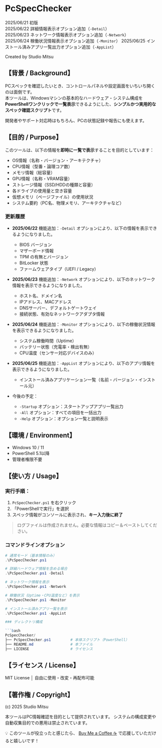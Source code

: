 # PcSpecChecker

2025/06/21 初版  
2025/06/22 詳細情報表示オプション追加（`-Detail`）  
2025/06/23 ネットワーク情報表示オプション追加（`-Network`）  
2025/06/24 稼働状況情報表示オプション追加（`-Monitor`）
2025/06/25 インストール済みアプリ一覧出力オプション追加（`-AppList`）

Created by Studio Mitsu

## 【背景 / Background】

PCスペックを確認したいとき、コントロールパネルや設定画面をいちいち開くのは面倒です。  
本ツールは、Windowsマシンの基本的なハードウェア・システム構成を**PowerShellワンクリックで一覧表示**できるようにした、**シンプルかつ実用的なスペック確認スクリプト**です。

開発者やサポート対応時はもちろん、PCの状態記録や報告にも使えます。

## 【目的 / Purpose】

このツールは、以下の情報を**即時に一覧で表示**することを目的としています：

- OS情報（名称・バージョン・アーキテクチャ）
- CPU情報（型番・論理コア数）
- メモリ情報（総容量）
- GPU情報（名称・VRAM容量）
- ストレージ情報（SSD/HDDの種類と容量）
- 各ドライブの使用量と空き容量
- 仮想メモリ（ページファイル）の使用状況
- システム要約（PC名、物理メモリ、アーキテクチャなど）

### 更新履歴

- **2025/06/22** 機能追加：`-Detail` オプションにより、以下の情報を表示できるようになりました。
  - BIOS バージョン
  - マザーボード情報
  - TPM の有無とバージョン
  - BitLocker 状態
  - ファームウェアタイプ（UEFI / Legacy）

- **2025/06/23** 機能追加：`-Network` オプションにより、以下のネットワーク情報を表示できるようになりました。
  - ホスト名、ドメイン名
  - IPアドレス、MACアドレス
  - DNSサーバー、デフォルトゲートウェイ
  - 接続状態、有効なネットワークアダプタ情報

- **2025/06/24** 機能追加：`-Monitor` オプションにより、以下の稼働状況情報を表示できるようになりました。
  - システム稼働時間（Uptime）
  - バッテリー状態（充電率・検出有無）
  - CPU温度（センサー対応デバイスのみ）

- **2025/06/25** 機能追加：`-AppList` オプションにより、以下のアプリ情報を表示できるようになりました。
  - インストール済みアプリケーション一覧（名前・バージョン・インストール元）

- 今後の予定：
  - `-Startup` オプション：スタートアップアプリ一覧出力
  - `-All` オプション：すべての項目を一括出力
  - `-Help` オプション：オプション一覧と説明表示

## 【環境 / Environment】

- Windows 10 / 11
- PowerShell 5.1以降
- 管理者権限不要

## 【使い方 / Usage】

### 実行手順：

1. `PcSpecChecker.ps1` を右クリック  
2. 「PowerShellで実行」を選択  
3. スペック情報がコンソールに表示され、**キー入力後に終了**

> ログファイルは作成されません。必要な情報はコピー＆ペーストしてください。

### コマンドラインオプション

```powershell
# 通常モード（基本情報のみ）
.\PcSpecChecker.ps1

# 詳細ハードウェア情報を含める場合
.\PcSpecChecker.ps1 -Detail

# ネットワーク情報を表示
.\PcSpecChecker.ps1 -Network

# 稼働状況（Uptime・CPU温度など）を表示
.\PcSpecChecker.ps1 -Monitor

# インストール済みアプリ一覧を表示
.\PcSpecChecker.ps1 -AppList

### ディレクトリ構成

```bash
PcSpecChecker/
├── PcSpecChecker.ps1         # 本体スクリプト（PowerShell）
├── README.md                 # 本ファイル
├── LICENSE                   # ライセンス
```

## 【ライセンス / License】
MIT License │ 自由に使用・改変・再配布可能

## 【著作権 / Copyright】
(c) 2025 Studio Mitsu

本ツールはPC情報確認を目的として提供されています。
システムの構成変更や自動収集目的での悪用は禁止されています。

💡 このツールが役立ったと感じたら、
[Buy Me a Coffee ☕](https://www.buymeacoffee.com/mitsuarchive) で応援していただけると嬉しいです！
